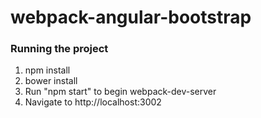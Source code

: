 # webpack-angular-bootstrap

<h3>Running the project</h3>

<ol>
    <li>npm install</li>
    <li>bower install</li>
    <li>Run "npm start" to begin webpack-dev-server</li>
    <li>Navigate to http://localhost:3002</li>
</ol>
